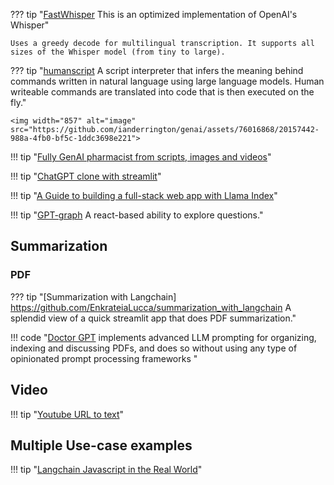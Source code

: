 ??? tip "[FastWhisper](https://github.com/FamousDirector/FastWhisper) This is an optimized implementation of OpenAI's Whisper" 

    Uses a greedy decode for multilingual transcription. It supports all sizes of the Whisper model (from tiny to large).
    

??? tip "[humanscript](https://github.com/lukechilds/humanscript) A script interpreter that infers the meaning behind commands written in natural language using large language models. Human writeable commands are translated into code that is then executed on the fly."
    
    <img width="857" alt="image" src="https://github.com/ianderrington/genai/assets/76016868/20157442-988a-4fb0-bf5c-1ddc3698e221">

  
!!! tip "[Fully GenAI pharmacist from scripts, images and videos](https://github.com/kennethleungty/Generative-AI-Pharmacist)"

!!! tip "[ChatGPT clone with streamlit](https://docs.streamlit.io/knowledge-base/tutorials/build-conversational-apps)"

!!! tip "[A Guide to building a full-stack web app with Llama Index](https://gpt-index.readthedocs.io/en/latest/end_to_end_tutorials/apps/fullstack_app_guide.html)"

!!! tip "[GPT-graph](https://github.com/m-elbably/gpt-graph) A react-based ability to explore questions."


## Summarization

### PDF 

??? tip "[Summarization with Langchain] https://github.com/EnkrateiaLucca/summarization_with_langchain A splendid view of a quick streamlit app that does PDF summarization."

!!! code "[Doctor GPT](https://github.com/FeatureBaseDB/DoctorGPT) implements advanced LLM prompting for organizing, indexing and discussing PDFs, and does so without using any type of opinionated prompt processing frameworks "

## Video 

!!! tip "[Youtube URL to text](https://github.com/kyegomez/youtubeURL-to-text)"

## Multiple Use-case examples

!!! tip "[Langchain Javascript in the Real World](https://github.com/amalshehu/langchain-js-realworld)"
